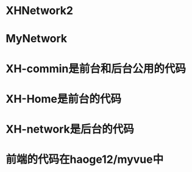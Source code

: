 # XHNetwork2
# MyNetwork
# XH-commin是前台和后台公用的代码
# XH-Home是前台的代码
# XH-network是后台的代码
# 前端的代码在haoge12/myvue中
